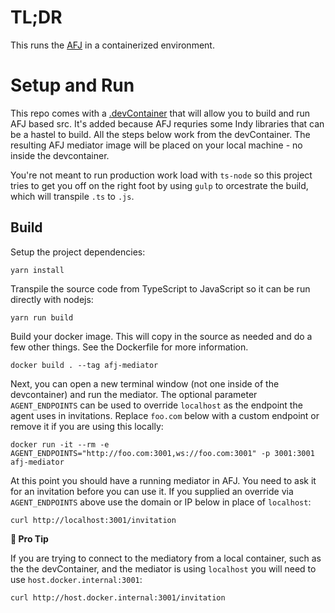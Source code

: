 # TL;DR

This runs the [AFJ](https://github.com/hyperledger/aries-framework-javascript) in a containerized environment.

# Setup and Run

This repo comes with a [.devContainer](../.devcontainer) that will allow you to build and run AFJ based src. It's added because AFJ requries some Indy libraries that can be a hastel to build. All the steps below work from the devContainer. The resulting AFJ mediator image will be placed on your local machine - no inside the devcontainer.

You're not meant to run production work load with `ts-node` so this project tries to get you off on the right foot by using `gulp` to orcestrate the build, which will transpile `.ts` to `.js`.

## Build

Setup the project dependencies:

```console
yarn install
```

Transpile the source code from TypeScript to JavaScript so it can be run directly with nodejs:

```console
yarn run build
```

Build your docker image. This will copy in the source as needed and do a few other things. See the Dockerfile for more information.

```console
docker build . --tag afj-mediator
```

Next, you can open a new terminal window (not one inside of the devcontainer) and run the mediator. The optional parameter `AGENT_ENDPOINTS` can be used to override `localhost` as the endpoint the agent uses in invitations. Replace `foo.com` below with a custom endpoint or remove it if you are using this locally:

```console
docker run -it --rm -e AGENT_ENDPOINTS="http://foo.com:3001,ws://foo.com:3001" -p 3001:3001 afj-mediator
```

At this point you should have a running mediator in AFJ. You need to ask it for an invitation before you can use it. If you supplied an override via `AGENT_ENDPOINTS` above use the domain or IP below in place of `localhost`:

```console
curl http://localhost:3001/invitation
```

**🧐 Pro Tip**

If you are trying to connect to the mediatory from a local container, such as the the devContainer, and the mediator is using `localhost` you will need to use `host.docker.internal:3001`:

```console
curl http://host.docker.internal:3001/invitation
```